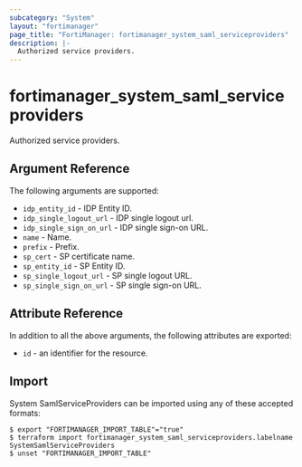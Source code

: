 ```yaml
---
subcategory: "System"
layout: "fortimanager"
page_title: "FortiManager: fortimanager_system_saml_serviceproviders"
description: |-
  Authorized service providers.
---
```


# fortimanager_system_saml_serviceproviders
Authorized service providers.

## Argument Reference


The following arguments are supported:


* `idp_entity_id` - IDP Entity ID.
* `idp_single_logout_url` - IDP single logout url.
* `idp_single_sign_on_url` - IDP single sign-on URL.
* `name` - Name.
* `prefix` - Prefix.
* `sp_cert` - SP certificate name.
* `sp_entity_id` - SP Entity ID.
* `sp_single_logout_url` - SP single logout URL.
* `sp_single_sign_on_url` - SP single sign-on URL.


## Attribute Reference

In addition to all the above arguments, the following attributes are exported:
* `id` - an identifier for the resource.

## Import

System SamlServiceProviders can be imported using any of these accepted formats:
```
$ export "FORTIMANAGER_IMPORT_TABLE"="true"
$ terraform import fortimanager_system_saml_serviceproviders.labelname SystemSamlServiceProviders
$ unset "FORTIMANAGER_IMPORT_TABLE"
```

